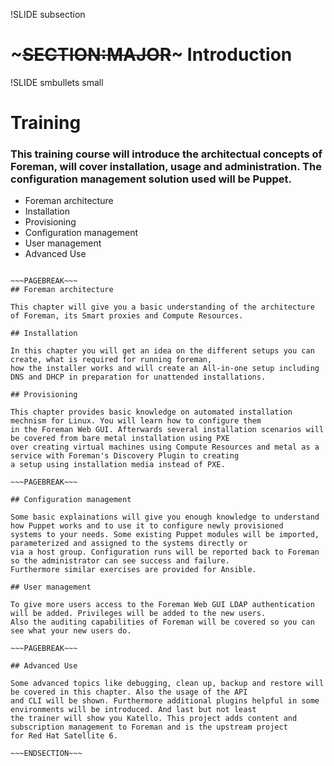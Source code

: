!SLIDE subsection

# ~~~SECTION:MAJOR~~~ Introduction

!SLIDE smbullets small

# Training

<h3>This training course will introduce the architectual concepts of Foreman, will cover installation, usage and administration.
The configuration management solution used will be Puppet.</h3>

* Foreman architecture
* Installation
* Provisioning
* Configuration management
* User management
* Advanced Use

~~~SECTION:handouts~~~

~~~PAGEBREAK~~~
## Foreman architecture

This chapter will give you a basic understanding of the architecture of Foreman, its Smart proxies and Compute Resources.

## Installation

In this chapter you will get an idea on the different setups you can create, what is required for running foreman, 
how the installer works and will create an All-in-one setup including DNS and DHCP in preparation for unattended installations.

## Provisioning

This chapter provides basic knowledge on automated installation mechnism for Linux. You will learn how to configure them
in the Foreman Web GUI. Afterwards several installation scenarios will be covered from bare metal installation using PXE
over creating virtual machines using Compute Resources and metal as a service with Foreman's Discovery Plugin to creating
a setup using installation media instead of PXE.

~~~PAGEBREAK~~~

## Configuration management

Some basic explainations will give you enough knowledge to understand how Puppet works and to use it to configure newly provisioned
systems to your needs. Some existing Puppet modules will be imported, parameterized and assigned to the systems directly or
via a host group. Configuration runs will be reported back to Foreman so the administrator can see success and failure.
Furthermore similar exercises are provided for Ansible.

## User management

To give more users access to the Foreman Web GUI LDAP authentication will be added. Privileges will be added to the new users.
Also the auditing capabilities of Foreman will be covered so you can see what your new users do.

~~~PAGEBREAK~~~

## Advanced Use

Some advanced topics like debugging, clean up, backup and restore will be covered in this chapter. Also the usage of the API
and CLI will be shown. Furthermore additional plugins helpful in some environments will be introduced. And last but not least
the trainer will show you Katello. This project adds content and subscription management to Foreman and is the upstream project
for Red Hat Satellite 6.

~~~ENDSECTION~~~
